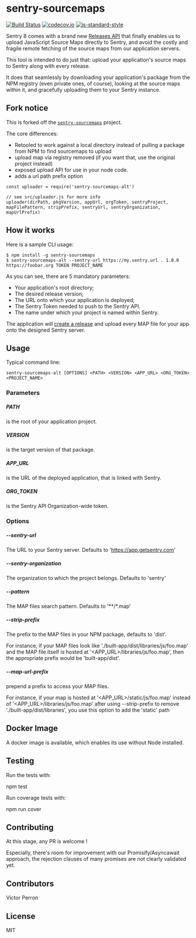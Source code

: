 # sentry-sourcemaps

[![Build Status](https://travis-ci.org/theogravity/sentry-sourcemaps-alt.svg?branch=master)](https://travis-ci.org/theogravity/sentry-sourcemaps-alt)
[![codecov.io](https://codecov.io/github/theogravity/sentry-sourcemaps-alt/coverage.svg?branch=master)](https://codecov.io/github/Polyconseil/sentry-sourcemaps-alt?branch=master)
[![js-standard-style](https://img.shields.io/badge/code%20style-standard-brightgreen.svg)](http://standardjs.com/)

Sentry 8 comes with a brand new [Releases API][release_api] that finally enables us to
upload JavaScript Source Maps directly to Sentry, and avoid the costly and fragile
remote fetching of the source maps from our application servers.

This tool is intended to do just that: upload your application's source maps to
Sentry along with every release.

It does that seamlessly by downloading your application's package from the NPM
registry (even private ones, of course), looking at the source maps within it,
and gracefully uploading them to your Sentry instance.

## Fork notice

This is forked off the [`sentry-sourcemaps`](https://github.com/Polyconseil/sentry-sourcemaps) project. 

The core differences:
 
* Retooled to work against a local directory instead of pulling a package from NPM to find sourcemaps to upload
* upload map via registry removed (if you want that, use the original project instead)
* exposed upload API for use in your node code.
* adds a url path prefix option

```
const uploader = require('sentry-sourcemaps-alt')

// see src/uploader.js for more info
uploader(dirPath, pkgVersion, appUrl, orgToken, sentryProject, mapFilePattern, stripPrefix, sentryUrl, sentryOrganization, mapUrlPrefix)
```

## How it works

Here is a sample CLI usage:

    $ npm install -g sentry-sourcemaps
    $ sentry-sourcemaps-alt --sentry-url https://my.sentry.url . 1.0.0 https://foobar.org TOKEN PROJECT_NAME

As you can see, there are 5 mandatory parameters:

* Your application's root directory;
* The desired release version;
* The URL onto which your application is deployed;
* The Sentry Token needed to push to the Sentry API.
* The name under which your project is named within Sentry.

The application will [create a release][create_release] and upload every MAP file for your app onto
the designed Sentry server.

## Usage

Typical command line:

    sentry-sourcemaps-alt [OPTIONS] <PATH> <VERSION> <APP_URL> <ORG_TOKEN> <PROJECT_NAME>

### Parameters

##### PATH
 is the root of your application project.
##### VERSION
 is the target version of that package.
##### APP_URL
 is the URL of the deployed application, that is linked with Sentry.
##### ORG_TOKEN
 is the Sentry API Organization-wide token.

### Options

##### --sentry-url
The URL to your Sentry server. Defaults to 'https://app.getsentry.com'

##### --sentry-organization
The organization to which the project belongs. Defaults to 'sentry'

##### --pattern
The MAP files search pattern. Defaults to '**/*.map'

##### --strip-prefix

The prefix to the MAP files in your NPM package, defaults to 'dist'.

For instance, if your MAP files look like './built-app/dist/libraries/js/foo.map'
and the MAP file itself is hosted at '<APP_URL>/libraries/js/foo.map', then
the appropriate prefix would be 'built-app/dist'.

##### --map-url-prefix 

prepend a prefix to access your MAP files. 

For instance, if your map is hosted at '<APP_URL>/static/js/foo.map' instead of '<APP_URL>/libraries/js/foo.map'
after using --strip-prefix to remove './built-app/dist/libraries', you use this option to add the 'static' path

## Docker Image

A docker image is available, which enables its use without Node installed.

## Testing

Run the tests with:

  npm test

Run coverage tests with:

  npm run cover

## Contributing

At this stage, any PR is welcome !

Especially, there's room for improvement with our Promisify/Asyncawait approach,
the rejection clauses of many promises are not clearly validated yet.

## Contributors

Victor Perron


## License

MIT

[release_api]: https://docs.getsentry.com/hosted/clients/javascript/sourcemaps/#uploading-source-maps-to-sentry
[create_release]:https://docs.getsentry.com/hosted/api/releases/post-project-releases/
